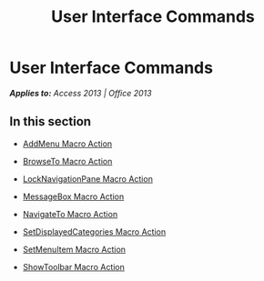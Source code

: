 ﻿---
title: User Interface Commands
TOCTitle: User Interface Commands
ms:assetid: e52bac01-4784-4c20-b387-d18228008104
ms:mtpsurl: https://msdn.microsoft.com/en-us/library/Dn125921(v=office.15)
ms:contentKeyID: 52074792
ms.date: 09/18/2015
mtps_version: v=office.15
---

# User Interface Commands


_**Applies to:** Access 2013 | Office 2013_

## In this section

  - [AddMenu Macro Action](addmenu-macro-action.md)

  - [BrowseTo Macro Action](browseto-macro-action.md)

  - [LockNavigationPane Macro Action](locknavigationpane-macro-action.md)

  - [MessageBox Macro Action](messagebox-macro-action.md)

  - [NavigateTo Macro Action](navigateto-macro-action.md)

  - [SetDisplayedCategories Macro Action](setdisplayedcategories-macro-action.md)

  - [SetMenuItem Macro Action](setmenuitem-macro-action.md)

  - [ShowToolbar Macro Action](showtoolbar-macro-action.md)

